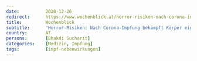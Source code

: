 ```yaml
---
date:          2020-12-26
redirect:      https://www.wochenblick.at/horror-risiken-nach-corona-impfung-bekaempft-koerper-eigene-zellen/
title:         Wochenblick
subtitle:      'Horror-Risiken: Nach Corona-Impfung bekämpft Körper eigene Zellen'
country:       AT
persons:       [Bhakdi Sucharit]
categories:    [Medizin, Impfung]
tags:          [impf-nebenwirkungen]
---
```

